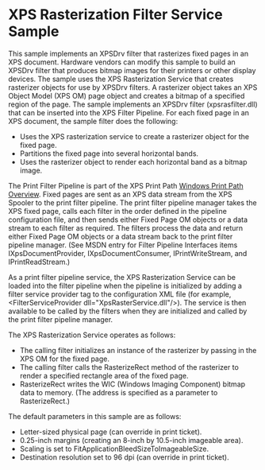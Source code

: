 <!---
    name: XPS Rasterization Filter Service Sample
    platform: DLL
    language: cpp
    category: Print
    description: Implements an XPSDrv filter that rasterizes fixed pages in an XPS document.
    samplefwlink: http://go.microsoft.com/fwlink/p/?LinkId=617951
--->



XPS Rasterization Filter Service Sample
=======================================

This sample implements an XPSDrv filter that rasterizes fixed pages in an XPS document. Hardware vendors can modify this sample to build an XPSDrv filter that produces bitmap images for their printers or other display devices. The sample uses the XPS Rasterization Service that creates rasterizer objects for use by XPSDrv filters. A rasterizer object takes an XPS Object Model (XPS OM) page object and creates a bitmap of a specified region of the page. The sample implements an XPSDrv filter (xpsrasfilter.dll) that can be inserted into the XPS Filter Pipeline. For each fixed page in an XPS document, the sample filter does the following:

-   Uses the XPS rasterization service to create a rasterizer object for the fixed page.
-   Partitions the fixed page into several horizontal bands.
-   Uses the rasterizer object to render each horizontal band as a bitmap image.

The Print Filter Pipeline is part of the XPS Print Path [Windows Print Path Overview](print.windows_print_path_overview). Fixed pages are sent as an XPS data stream from the XPS Spooler to the print filter pipeline. The print filter pipeline manager takes the XPS fixed page, calls each filter in the order defined in the pipeline configuration file, and then sends either Fixed Page OM objects or a data stream to each filter as required. The filters process the data and return either Fixed Page OM objects or a data stream back to the print filter pipeline manager. (See MSDN entry for Filter Pipeline Interfaces items IXpsDocumentProvider, IXpsDocumentConsumer, IPrintWriteStream, and IPrintReadStream.)

As a print filter pipeline service, the XPS Rasterization Service can be loaded into the filter pipeline when the pipeline is initialized by adding a filter service provider tag to the configuration XML file (for example, \<FilterServiceProvider dll="XpsRasterService.dll"/\>). The service is then available to be called by the filters when they are initialized and called by the print filter pipeline manager.

The XPS Rasterization Service operates as follows:

-   The calling filter initializes an instance of the rasterizer by passing in the XPS OM for the fixed page.
-   The calling filter calls the RasterizeRect method of the rasterizer to render a specified rectangle area of the fixed page.
-   RasterizeRect writes the WIC (Windows Imaging Component) bitmap data to memory. (The address is specified as a parameter to RasterizeRect.)

The default parameters in this sample are as follows:

-   Letter-sized physical page (can override in print ticket).
-   0.25-inch margins (creating an 8-inch by 10.5-inch imageable area).
-   Scaling is set to FitApplicationBleedSizeToImageableSize.
-   Destination resolution set to 96 dpi (can override in print ticket).

